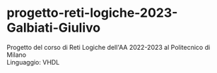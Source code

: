 # progetto-reti-logiche-2023-Galbiati-Giulivo
Progetto del corso di Reti Logiche dell'AA 2022-2023 al Politecnico di Milano\
Linguaggio: VHDL
